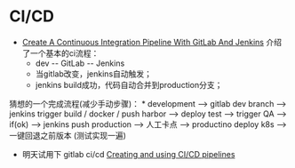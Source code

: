 # CI/CD

* [Create A Continuous Integration Pipeline With GitLab And Jenkins](https://docs.bitnami.com/bch/how-to/create-ci-pipeline/)
介绍了一个基本的ci流程：
    * dev -- GitLab -- Jenkins
    * 当gitlab改变，jenkins自动触发；
    * jenkins build成功，代码自动合并到production分支；


猜想的一个完成流程(减少手动步骤)：
    * development --> gitlab dev branch --> jenkins trigger build / docker / push harbor --> deploy test --> trigger QA --> if(ok) --> jenkins push production --> 人工卡点 --> productino deploy k8s --> 一键回退之前版本
(测试实现一遍)


* 明天试用下 gitlab ci/cd  [Creating and using CI/CD pipelines](https://docs.gitlab.com/ee/ci/pipelines.html)
    